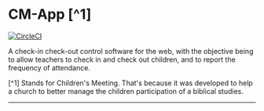 # CM-App [^1]
[![CircleCI](https://circleci.com/gh/alandamatta/ccus-cm/tree/main.svg?style=svg)](https://circleci.com/gh/alandamatta/ccus-cm/tree/main)


A check-in check-out control software 
for the web, with the objective being 
to allow teachers to check in and check out 
children, and to report the frequency of attendance.

[^1] Stands for Children's Meeting.
That's because it was developed to help a church to better manage the children participation of a biblical studies.

---

